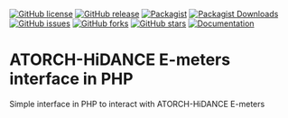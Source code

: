 [![GitHub license](https://img.shields.io/github/license/fawno/HiDANCE)](LICENSE)
[![GitHub release](https://img.shields.io/github/release/fawno/HiDANCE)](https://github.com/fawno/HiDANCE/releases)
[![Packagist](https://img.shields.io/packagist/v/fawno/hidance)](https://packagist.org/packages/fawno/hidance)
[![Packagist Downloads](https://img.shields.io/packagist/dt/fawno/hidance)](https://packagist.org/packages/fawno/hidance/stats)
[![GitHub issues](https://img.shields.io/github/issues/fawno/HiDANCE)](https://github.com/fawno/HiDANCE/issues)
[![GitHub forks](https://img.shields.io/github/forks/fawno/HiDANCE)](https://github.com/fawno/HiDANCE/network)
[![GitHub stars](https://img.shields.io/github/stars/fawno/HiDANCE)](https://github.com/fawno/HiDANCE/stargazers)
[![Documentation](https://img.shields.io/badge/documentation-blue)](docs)

# ATORCH-HiDANCE E-meters interface in PHP

Simple interface in PHP to interact with ATORCH-HiDANCE E-meters
